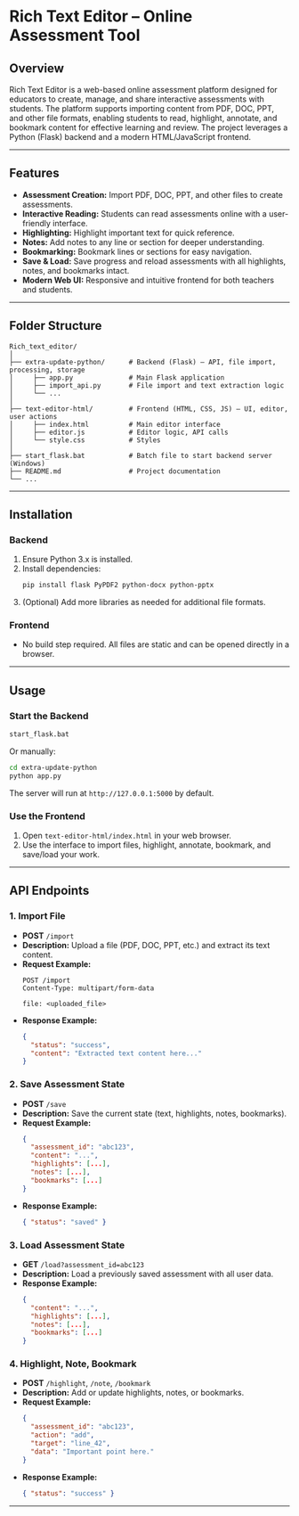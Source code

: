 # Rich Text Editor – Online Assessment Tool

## Overview
Rich Text Editor is a web-based online assessment platform designed for educators to create, manage, and share interactive assessments with students. The platform supports importing content from PDF, DOC, PPT, and other file formats, enabling students to read, highlight, annotate, and bookmark content for effective learning and review. The project leverages a Python (Flask) backend and a modern HTML/JavaScript frontend.

---

## Features
- **Assessment Creation:** Import PDF, DOC, PPT, and other files to create assessments.
- **Interactive Reading:** Students can read assessments online with a user-friendly interface.
- **Highlighting:** Highlight important text for quick reference.
- **Notes:** Add notes to any line or section for deeper understanding.
- **Bookmarking:** Bookmark lines or sections for easy navigation.
- **Save & Load:** Save progress and reload assessments with all highlights, notes, and bookmarks intact.
- **Modern Web UI:** Responsive and intuitive frontend for both teachers and students.

---

## Folder Structure
```
Rich_text_editor/
│
├── extra-update-python/      # Backend (Flask) – API, file import, processing, storage
│     ├── app.py              # Main Flask application
│     ├── import_api.py       # File import and text extraction logic
│     └── ...
│
├── text-editor-html/         # Frontend (HTML, CSS, JS) – UI, editor, user actions
│     ├── index.html          # Main editor interface
│     ├── editor.js           # Editor logic, API calls
│     └── style.css           # Styles
│
├── start_flask.bat           # Batch file to start backend server (Windows)
├── README.md                 # Project documentation
└── ...
```

---

## Installation
### Backend
1. Ensure Python 3.x is installed.
2. Install dependencies:
   ```bash
   pip install flask PyPDF2 python-docx python-pptx
   ```
3. (Optional) Add more libraries as needed for additional file formats.

### Frontend
- No build step required. All files are static and can be opened directly in a browser.

---

## Usage
### Start the Backend
```bash
start_flask.bat
```
Or manually:
```bash
cd extra-update-python
python app.py
```
The server will run at `http://127.0.0.1:5000` by default.

### Use the Frontend
1. Open `text-editor-html/index.html` in your web browser.
2. Use the interface to import files, highlight, annotate, bookmark, and save/load your work.

---

## API Endpoints
### 1. Import File
- **POST** `/import`
- **Description:** Upload a file (PDF, DOC, PPT, etc.) and extract its text content.
- **Request Example:**
  ```http
  POST /import
  Content-Type: multipart/form-data

  file: <uploaded_file>
  ```
- **Response Example:**
  ```json
  {
    "status": "success",
    "content": "Extracted text content here..."
  }
  ```

### 2. Save Assessment State
- **POST** `/save`
- **Description:** Save the current state (text, highlights, notes, bookmarks).
- **Request Example:**
  ```json
  {
    "assessment_id": "abc123",
    "content": "...",
    "highlights": [...],
    "notes": [...],
    "bookmarks": [...]
  }
  ```
- **Response Example:**
  ```json
  { "status": "saved" }
  ```

### 3. Load Assessment State
- **GET** `/load?assessment_id=abc123`
- **Description:** Load a previously saved assessment with all user data.
- **Response Example:**
  ```json
  {
    "content": "...",
    "highlights": [...],
    "notes": [...],
    "bookmarks": [...]
  }
  ```

### 4. Highlight, Note, Bookmark
- **POST** `/highlight`, `/note`, `/bookmark`
- **Description:** Add or update highlights, notes, or bookmarks.
- **Request Example:**
  ```json
  {
    "assessment_id": "abc123",
    "action": "add",
    "target": "line_42",
    "data": "Important point here."
  }
  ```
- **Response Example:**
  ```json
  { "status": "success" }
  ```

---

<!-- ## Contribution Guidelines
- Fork the repository and create your branch from `main`.
- Write clear, concise commit messages.
- Ensure code is well-documented and tested.
- Submit a pull request describing your changes.
- For major changes, please open an issue first to discuss what you would like to change.

---

## License
This project is licensed under the MIT License. See the [LICENSE](LICENSE) file for details.

---

## Contact & Support
For questions, suggestions, or support:
- Open an issue on GitHub
- Or contact the maintainer at: [your-email@example.com]

---

## Project Status
- [x] Project structure established (backend, frontend, batch file)
- [x] Detailed documentation provided
- [x] Assessment import, edit, highlight, notes, bookmark, save/load workflow defined
- [x] API endpoints and user features listed
- [ ] Further enhancements and contributions welcome! -->